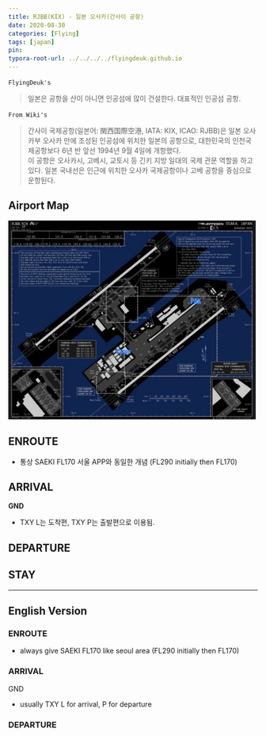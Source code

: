 ```yaml
---
title: RJBB(KIX) - 일본 오사카(간사이 공항)
date: 2020-08-30
categories: [Flying]
tags: [japan]
pin:
typora-root-url: ../../../../flyingdeuk.github.io
---
```


`FlyingDeuk's`
>일본은 공항을 산이 아니면 인공섬에 많이 건설한다. 대표적인 인공섬 공항.

`From Wiki's`
>간사이 국제공항(일본어: 関西国際空港, IATA: KIX, ICAO: RJBB)은 일본 오사카부 오사카 만에 조성된 인공섬에 위치한 일본의 공항으로, 대한민국의 인천국제공항보다 6년 반 앞선 1994년 9월 4일에 개항했다. <br>
이 공항은 오사카시, 고베시, 교토시 등 긴키 지방 일대의 국제 관문 역할을 하고 있다. 일본 국내선은 인근에 위치한 오사카 국제공항이나 고베 공항을 중심으로 운항된다.

## Airport Map
![kix](/img/flying/airport/kix_ap.jpg)

## ENROUTE
- 통상 SAEKI FL170 서울 APP와 동일한 개념 (FL290 initially then FL170)


## ARRIVAL
**GND**
- TXY L는 도착편, TXY P는 출발편으로 이용됨.


## DEPARTURE


## STAY


--------
## English Version

### ENROUTE
- always give SAEKI FL170 like seoul area (FL290 initially then FL170)


### ARRIVAL
GND
- usually TXY L for arrival, P for departure

### DEPARTURE
